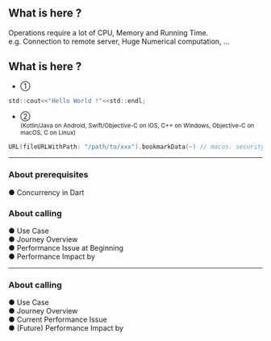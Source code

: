 <PageTitleHeader section="Introduction" title="Term Definition"/>

## What is **<UniqueTerm val="Expensive"/>** here ?

Operations require a lot of CPU, Memory and Running Time.  
e.g. Connection to remote server, Huge Numerical computation, ...

## What is **<UniqueTerm val="Native"/>** here ?

- ① <UniqueTechnicalTerm val="native C APIs"/>

```c
std::cout<<"Hello World !"<<std::endl;
```

- ② <UniqueTechnicalTerm val="platform-specific APIs"/> <br> <small>(Kotlin/Java on Android, Swift/Objective-C on iOS, C++ on Windows, Objective-C on macOS, C on Linux)</small>

```swift
URL(fileURLWithPath: "/path/to/xxx").bookmarkData(~) // macos. security-scoped bookmarks.
```

<!--
https://docs.flutter.dev/development/platform-integration/platform-channels

https://docs.flutter.dev/development/platform-integration/android/c-interop
https://docs.flutter.dev/development/platform-integration/ios/c-interop
https://docs.flutter.dev/development/platform-integration/macos/c-interop
-->

---

<PageTitleHeader section="Introduction" title="Topic"/>

### About prerequisites

● Concurrency in Dart

### About calling <UniqueTechnicalTerm val="native C APIs"/>

● Use Case  
● Journey Overview  
● Performance Issue at Beginning  
● Performance Impact by <TechnicalTerm val="dart:ffi"/>

---

<PageTitleHeader section="Introduction" title="Topic"/>

### About calling <UniqueTechnicalTerm val="platform-specific APIs"/>

● Use Case  
● Journey Overview  
● Current Performance Issue  
● (Future) Performance Impact by <TechnicalTerm val="Isolate Platform Channels"/>
